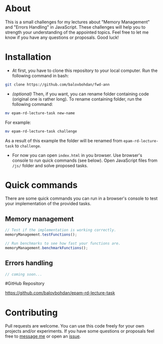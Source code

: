 # About
This is a small challenges for my lectures about "Memory Management" and "Errors Handling"
in JavaScript. These challenges will help you to strength your understanding of the appointed
topics. Feel free to let me know if you have any questions or proposals. Good luck!

# Installation
- At first, you have to clone this repository to your local computer. Run the following
command in bash:
```bash
git clone https://github.com/balovbohdan/fwd-ann
```
- _(optional)_ Then, if you want, you can rename folder containing code (original one is rather long).
To rename containing folder, run the following command:
```bash
mv epam-rd-lecture-task new-name
``` 
For example:
```bash
mv epam-rd-lecture-task challenge
```
As a result of this example the folder will be renamed from `epam-rd-lecture-task` to `challenge`.
- For now you can open `index.html` in you browser. Use browser's console to run quick commands
(see below). Open JavaScript files from `/js/` folder and solve proposed tasks.

# Quick commands
There are some quick commands you can run in a browser's console to test your implementation
of the provided tasks.
## Memory management
```javascript
// Test if the implementation is working correctly.
memoryManagement.testFunctions();

// Run benchmarks to see how fast your functions are.
memoryManagement.benchmarkFunctions();
```
## Errors handling
```javascript
// coming soon...
```

#GitHub Repository

https://github.com/balovbohdan/epam-rd-lecture-task

# Contributing
Pull requests are welcome. You can use this code freely for
your own projects and/or experiments. If you have some questions or proposals
feel free to
[message me](mailto:balovbohdan@gmail.com?subject=[GitHub]%20Javascript%20Challenges%20For%20Memory%20Management%20&%20Errors%20Handling)
or open an [issue](https://github.com/balovbohdan/epam-rd-lecture-task/issues).
